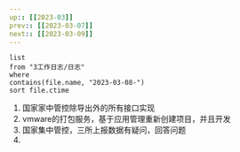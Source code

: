 ```yaml
---
up:: [[2023-03]]
prev:: [[2023-03-07]]
next:: [[2023-03-09]]
---
```


```dataview
list
from "3工作日志/日志"
where
contains(file.name, "2023-03-08-")
sort file.ctime
```

1. 国家家中管控除导出外的所有接口实现
2. vmware的打包服务，基于应用管理重新创建项目，并且开发
3. 国家集中管控，三所上报数据有疑问，回答问题
4. 